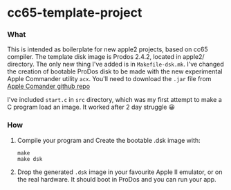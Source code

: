 # cc65-template-project

### What 

This is intended as boilerplate for new apple2 projects, based on cc65 compiler. The template disk image is Prodos 2.4.2, located in apple2/ directory. The only new thing I've added is in `Makefile-dsk.mk`. I've changed the creation of bootable ProDos disk to be made with the new experimental Apple Commander utility `acx`. You'll need to download the `.jar` file from [Apple Comander github repo](https://github.com/AppleCommander/AppleCommander/releases/tag/1.8.0)

I've included `start.c` in `src` directory, which was my first attempt to make a C program load an image. It worked after 2 day struggle 😀

### How

1. Compile your program and Create the bootable .dsk image with:

   ```
   make
   make dsk
   ```

2. Drop the generated `.dsk` image in your favourite Apple II emulator, or on the real hardware. It should boot in ProDos and you can run  your app.
